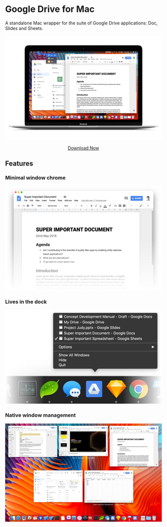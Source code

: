 # Google Drive for Mac
A standalone Mac wrapper for the suite of Google Drive applications: Doc, Slides and Sheets. 

![Demo screenshot](Images/Hero.jpg)

<p style="text-align: center;"><a href="https://github.com/phillipcaudell/Google-Drive-for-Mac/raw/master/Builds/1.1.zip">Download Now</a></p>

## Features

### Minimal window chrome
![The windows have minimal chrome](Images/Chrome.jpg)

### Lives in the dock
![The windows have minimal chrome](Images/Dock.jpg)

### Native window management 
![Use native window management](Images/Windows.jpg)

 